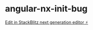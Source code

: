 # angular-nx-init-bug

[Edit in StackBlitz next generation editor ⚡️](https://stackblitz.com/~/github.com/JoepKockelkorn/angular-nx-init-bug)